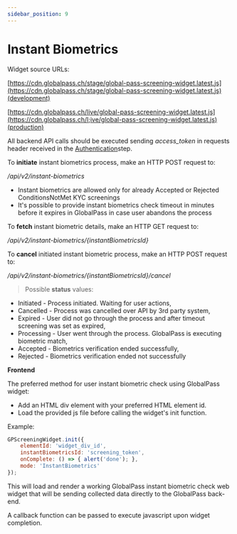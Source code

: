 ```yaml
---
sidebar_position: 9
---
```

# Instant Biometrics

Widget source URLs:

[https://cdn.globalpass.ch/stage/global-pass-screening-widget.latest.js](https://cdn.globalpass.ch/stage/global-pass-screening-widget.latest.js)(development)

[https://cdn.globalpass.ch/live/global-pass-screening-widget.latest.js](https://cdn.globalpass.ch/l;ive/global-pass-screening-widget.latest.js)(production)

All backend API calls should be executed sending _access\_token_ in requests header received in the [Authentication](#_Authentication)step.

To **initiate** instant biometrics process, make an HTTP POST request to:

_/api/v2/instant-biometrics_

- Instant biometrics are allowed only for already Accepted or Rejected ConditionsNotMet KYC screenings
- It's possible to provide instant biometrics check timeout in minutes before it expires in GlobalPass in case user abandons the process

To **fetch** instant biometric details, make an HTTP GET request to:

_/api/v2/instant-biometrics/{instantBiometricsId}_

To **cancel** initiated instant biometric process, make an HTTP POST request to:

_/api/v2/instant-biometrics/{instantBiometricsId}/cancel_

> Possible **status** values:
- Initiated - Process initiated. Waiting for user actions,
- Cancelled - Process was cancelled over API by 3rd party system,
- Expired - User did not go through the process and after timeout screening was set as expired,
- Processing - User went through the process. GlobalPass is executing biometric match,
- Accepted - Biometrics verification ended successfully,
- Rejected - Biometrics verification ended not successfully

**Frontend**

The preferred method for user instant biometric check using GlobalPass widget:

- Add an HTML div element with your preferred HTML element id.
- Load the provided js file before calling the widget's init function.

Example:

```js
GPScreeningWidget.init({
    elementId: 'widget_div_id',
    instantBiometricsId: 'screening_token',
    onComplete: () => { alert('done'); },
    mode: 'InstantBiometrics'
});
```

This will load and render a working GlobalPass instant biometric check web widget that will be sending collected data directly to the GlobalPass back-end.

A callback function can be passed to execute javascript upon widget completion.

